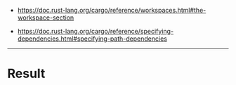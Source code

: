 - https://doc.rust-lang.org/cargo/reference/workspaces.html#the-workspace-section 

- https://doc.rust-lang.org/cargo/reference/specifying-dependencies.html#specifying-path-dependencies

<hr>

# Result

```bash

```

